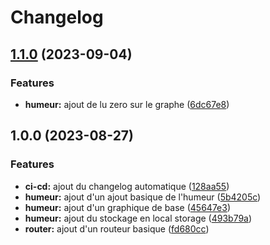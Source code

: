 # Changelog

## [1.1.0](https://github.com/LiquidITGuy/moody-app/compare/v1.0.0...v1.1.0) (2023-09-04)


### Features

* **humeur:** ajout de lu zero sur le graphe ([6dc67e8](https://github.com/LiquidITGuy/moody-app/commit/6dc67e8740072eca7dbde825ade6321085c5dc77))

## 1.0.0 (2023-08-27)


### Features

* **ci-cd:** ajout du changelog automatique ([128aa55](https://github.com/LiquidITGuy/moody-app/commit/128aa557c31e94c2485d01675e7f199f7d3e9f0c))
* **humeur:** ajout d'un ajout basique de l'humeur ([5b4205c](https://github.com/LiquidITGuy/moody-app/commit/5b4205c88f53f744d611c5dc9db163fc76ce5f4f))
* **humeur:** ajout d'un graphique de base ([45647e3](https://github.com/LiquidITGuy/moody-app/commit/45647e3425bde9ba828c355b08c531906f269c50))
* **humeur:** ajout du stockage en local storage ([493b79a](https://github.com/LiquidITGuy/moody-app/commit/493b79a5c0b42228466f6ec95416daa53a57f220))
* **router:** ajout d'un routeur basique ([fd680cc](https://github.com/LiquidITGuy/moody-app/commit/fd680cc4f2c7e65fccbf20d7a40f867b6609e92f))

